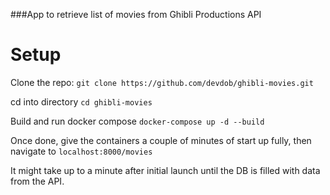 ###App to retrieve list of movies from Ghibli Productions API

# Setup

Clone the repo:
`git clone https://github.com/devdob/ghibli-movies.git`

cd into directory
`cd ghibli-movies`

Build and run docker compose
`docker-compose up -d --build`

Once done, give the containers a couple of minutes of start up fully, 
then navigate to `localhost:8000/movies`

It might take up to a minute after initial launch until the DB is filled with 
data from the API.
